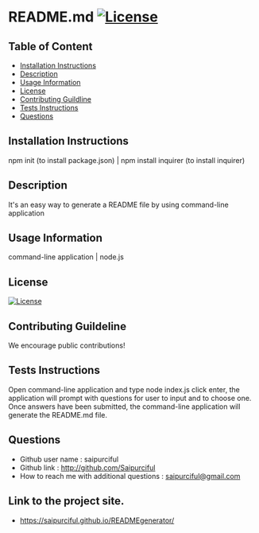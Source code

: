 
# README.md [![License](https://img.shields.io/badge/License-Apache%201.0-lightblue.svg)](https://www.boost.org/LICENSE_1_0.txt)


## Table of Content

* [Installation Instructions](#Installation-Instruction)
* [Description](#Description )
* [Usage Information](#Usage-Information)
* [License](#License)
* [Contributing Guildline](#Contributing-Guildline)
* [Tests Instructions](#Tests-Instructions)
* [Questions](#Questions)



## Installation Instructions
npm init (to install package.json) | npm install inquirer (to install inquirer)

## Description
It's an easy way to generate a README file by using command-line application

## Usage Information

command-line application | node.js

## License
[![License](https://img.shields.io/badge/License-Apache%201.0-lightblue.svg)](https://www.boost.org/LICENSE_1_0.txt)

## Contributing Guildeline

We encourage public contributions! 

## Tests Instructions

Open command-line application and type node index.js click enter, the application will prompt with questions for user to input and to choose one. Once answers have been submitted, the command-line application will generate the README.md file.

## Questions

  * Github user name : saipurciful  
  * Github link : http://github.com/Saipurciful
  * How to reach me with additional questions : saipurciful@gmail.com

## Link to the project site. 
* https://saipurciful.github.io/READMEgenerator/

